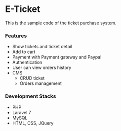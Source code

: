 # E-Ticket

This is the sample code of the ticket purchase system.

### Features

- Show tickets and ticket detail
- Add to cart
- Payment with Payment gateway and Paypal
- Authentication
- User can view orders history
- CMS
  - CRUD ticket
  - Orders management

### Development Stacks

- PHP
- Laravel 7
- MySQL
- HTML, CSS, JQuery
